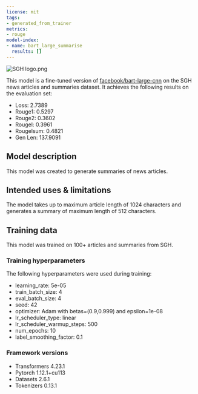 ```yaml
---
license: mit
tags:
- generated_from_trainer
metrics:
- rouge
model-index:
- name: bart_large_summarise
  results: []
---
```


![SGH logo.png](https://s3.amazonaws.com/moonup/production/uploads/1667143139655-631feef1124782a19eff4243.png)

This model is a fine-tuned version of [facebook/bart-large-cnn](https://huggingface.co/facebook/bart-large-cnn) on the SGH news articles and summaries dataset.
It achieves the following results on the evaluation set:
- Loss: 2.7389
- Rouge1: 0.5297
- Rouge2: 0.3602
- Rougel: 0.3961
- Rougelsum: 0.4821
- Gen Len: 137.9091

## Model description

This model was created to generate summaries of news articles.

## Intended uses & limitations

The model takes up to maximum article length of 1024 characters and generates a summary of maximum length of 512 characters.

## Training data

This model was trained on 100+ articles and summaries from SGH.


### Training hyperparameters

The following hyperparameters were used during training:
- learning_rate: 5e-05
- train_batch_size: 4
- eval_batch_size: 4
- seed: 42
- optimizer: Adam with betas=(0.9,0.999) and epsilon=1e-08
- lr_scheduler_type: linear
- lr_scheduler_warmup_steps: 500
- num_epochs: 10
- label_smoothing_factor: 0.1

### Framework versions

- Transformers 4.23.1
- Pytorch 1.12.1+cu113
- Datasets 2.6.1
- Tokenizers 0.13.1

